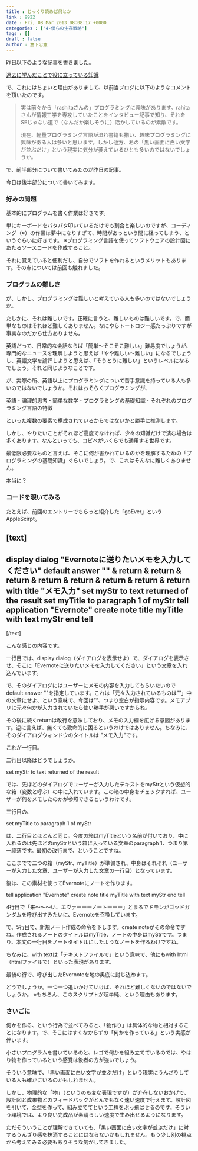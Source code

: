 ```yaml
---
title : じっくり読めば何とか
link : 9922
date : Fri, 08 Mar 2013 08:08:17 +0000
categories : ["4-僕らの生存戦略"]
tags : []
draft : false
author : 倉下忠憲
---
```


昨日以下のような記事を書きました。

<a href="https://rashita.net/blog/?p=9917" target="_blank">過去に学んだことで役に立っている知識</a>

で、これにはちょいと理由がありまして、以前当ブログに以下のようなコメントを頂いたのです。

<blockquote>
実は前々から「rashitaさんの」プログラミングに興味があります。rahitaさんが情報工学を専攻していたことをインタビュー記事で知り、それをSEじゃない道で（なんだか楽しそうに）活かしているのが素敵です。

現在、軽量プログラミング言語が溢れ書籍も揃い、趣味プログラミングに興味がある人は多いと思います。しかし他方、あの「黒い画面に白い文字が並ぶだけ」という現実に気分が萎えているひとも多いのではないでしょうか。
</blockquote>

で、前半部分について書いてみたのが昨日の記事。

今日は後半部分について書いてみます。

<h3>好みの問題</h3>
基本的にプログラムを書く作業は好きです。

単にキーボードをパタパタ叩いているだけでも割合と楽しいのですが、コーディング（※）の作業は夢中になりすぎて、時間があっという間に経ってしまう、というぐらいに好きです。
※プログラミング言語を使ってソフトウェアの設計図にあたるソースコードを作成すること。

それに覚えていると便利だし、自分でソフトを作れるというメリットもあります。その点については前回も触れました。

<h3>プログラムの難しさ</h3>
が、しかし、プログラミングは難しいと考えている人も多いのではないでしょうか。

たしかに、それは難しいです。正確に言うと、難しいものは難しいです。で、簡単なものはそれほど難しくありません。なにやらトートロジー感たっぷりですが事実なのだから仕方ありません。

英語だって、日常的な会話ならば「簡単〜そこそこ難しい」難易度でしょうが、専門的なニュースを理解しようと思えば「やや難しい〜難しい」になるでしょうし、英語文学を論評しようと思えば、「そうとうに難しい」というレベルになるでしょう。それと同じようなことです。

が、実際の所、英語以上にプログラミングについて苦手意識を持っている人も多いのではないでしょうか。それはおそらくプログラミングが、

英語・論理的思考・簡単な数学・プログラミングの基礎知識・それぞれのプログラミング言語の特徴

といった複数の要素で構成されているからではないかと勝手に推測します。

しかし、やりたいことがそれほど高度でなければ、少々の知識だけで済む場合は多くあります。なんといっても、コピペがいくらでも通用する世界です。

最低限必要なものと言えば、そこに何が書かれているのかを理解するための「プログラミングの基礎知識」ぐらいでしょう。で、これはそんなに難しくありません。

本当に？
<h3>コードを覗いてみる</h3>
たとえば、前回のエントリーでちらっと紹介した「goEver」というAppleScirpt。

[text]
-- 
display dialog "Evernoteに送りたいメモを入力してください" default answer "" & return & return & return & return & return & return & return & return with title "メモ入力"
set myStr to text returned of the result
set myTitle to paragraph 1 of myStr
tell application "Evernote"
	create note title myTitle with text myStr
end tell
--
[/text]

こんな感じの内容です。

一行目では、display dialog（ダイアログを表示せよ）で、ダイアログを表示させ、そこに「Evernoteに送りたいメモを入力してください」という文章を入れ込んでいます。

で、そのダイアログにはユーザーにメモの内容を入力してもらいたいのでdefault answer ""を指定しています。これは「元々入力されているものは””」中の文章にせよ、という意味で、今回は””、つまり空白が指示内容です。メモアプリに元々何かが入力されていたら使い勝手が悪いですからね。

その後に続くreturnは改行を意味しており、メモの入力欄を広げる意図があります。逆に言えば、無くても致命的に困るというわけではありません。ちなみに、そのダイアログウィンドウのタイトルは "メモ入力"です。

これが一行目。

二行目以降はどうでしょうか。

set myStr to text returned of the result

では、先ほどのダイアログでユーザーが入力したテキストをmyStrという仮想的な箱（変数と呼ぶ）の中に入れています。この箱の中身をチェックすれば、ユーザーが何をメモしたのかが参照できるというわけです。

三行目の、

set myTitle to paragraph 1 of myStr

は、二行目とほとんど同じ。今度の箱はmyTitleという名前が付いており、中に入れるのは先ほどのmyStrという箱に入っている文章のparagraph 1、つまり第一段落です。最初の改行まで、ということですね。

ここまでで二つの箱（myStr、myTitle）が準備され、中身はそれぞれ（ユーザーが入力した文章、ユーザーが入力した文章の一行目）となっています。

後は、この素材を使ってEvernoteにノートを作ります。

tell application "Evernote"
	create note title myTitle with text myStr
end tell

4行目で「来〜〜〜い、エヴァーーーノートーーー」とまるでドモンがゴッドガンダムを呼び出すみたいに、Evernoteを召喚しています。

で、5行目で、新規ノート作成の命令を下します。create noteがその命令ですね。作成されるノートのタイトルはmyTitle、ノートの中身はmyStrです。つまり、本文の一行目をノートタイトルにしたようなノートを作るわけですね。

ちなみに、with textは「テキストファイルで」という意味で、他にもwith html（htmlファイルで）といった表現があります。

最後の行で、呼び出したEvernoteを地の奥底に封じ込めます。

どうでしょうか。一つ一つ追いかけていけば、それほど難しくないのではないでしょうか。
※もちろん、このスクリプトが超単純、という理由もあります。

<h3>さいごに</h3>
何かを作る、という行為で並べてみると、「物作り」は具体的な物と相対することになります。で、そこにはすくなからずの「何かを作っている」という実感が伴います。

小さいプログラムを書いているのと、レゴで何かを組み立てているのでは、やはり物を作っているという感覚は後者の方が強いでしょう。

そういう意味で、「黒い画面に白い文字が並ぶだけ」という現実にうんざりしている人も確かにいるのかもしれません。

しかし、物理的な「物」（というのも変な表現ですが）が介在しないおかげで、設計図と成果物とのフィードバックがとんでもなく速い速度で行えます。設計図を引いて、金型を作って、組み立ててという工程をぶっ飛ばせるのです。そういう環境では、より良い完成品が素晴らしい速度で生み出せるようになります。

ただそういうことが理解できていても、「黒い画面に白い文字が並ぶだけ」に対するうんざり感を抹消することにはならないかもしれません。もう少し別の視点から考えてみる必要もありそうな気がしてきました。



